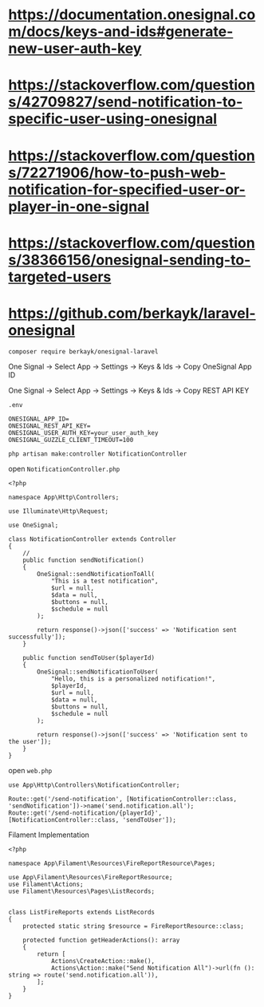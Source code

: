 # https://documentation.onesignal.com/docs/keys-and-ids#generate-new-user-auth-key

# https://stackoverflow.com/questions/42709827/send-notification-to-specific-user-using-onesignal

# https://stackoverflow.com/questions/72271906/how-to-push-web-notification-for-specified-user-or-player-in-one-signal

# https://stackoverflow.com/questions/38366156/onesignal-sending-to-targeted-users

# https://github.com/berkayk/laravel-onesignal

```
composer require berkayk/onesignal-laravel
```

One Signal -> Select App -> Settings -> Keys & Ids -> Copy OneSignal App ID

One Signal -> Select App -> Settings -> Keys & Ids -> Copy REST API KEY

`.env`

```
ONESIGNAL_APP_ID=
ONESIGNAL_REST_API_KEY=
ONESIGNAL_USER_AUTH_KEY=your_user_auth_key
ONESIGNAL_GUZZLE_CLIENT_TIMEOUT=100
```

```
php artisan make:controller NotificationController
```


open `NotificationController.php`

```
<?php

namespace App\Http\Controllers;

use Illuminate\Http\Request;

use OneSignal;

class NotificationController extends Controller
{
    //
    public function sendNotification()
    {
        OneSignal::sendNotificationToAll(
            "This is a test notification",
            $url = null,
            $data = null,
            $buttons = null,
            $schedule = null
        );
        
        return response()->json(['success' => 'Notification sent successfully']);
    }

    public function sendToUser($playerId)
    {
        OneSignal::sendNotificationToUser(
            "Hello, this is a personalized notification!",
            $playerId,
            $url = null,
            $data = null,
            $buttons = null,
            $schedule = null
        );
        
        return response()->json(['success' => 'Notification sent to the user']);
    }
}
```

open `web.php`

```
use App\Http\Controllers\NotificationController;

Route::get('/send-notification', [NotificationController::class, 'sendNotification'])->name('send.notification.all');
Route::get('/send-notification/{playerId}', [NotificationController::class, 'sendToUser']);
```


Filament Implementation

```
<?php

namespace App\Filament\Resources\FireReportResource\Pages;

use App\Filament\Resources\FireReportResource;
use Filament\Actions;
use Filament\Resources\Pages\ListRecords;


class ListFireReports extends ListRecords
{
    protected static string $resource = FireReportResource::class;

    protected function getHeaderActions(): array
    {
        return [
            Actions\CreateAction::make(),
            Actions\Action::make("Send Notification All")->url(fn (): string => route('send.notification.all')),
        ];
    }
}
```
